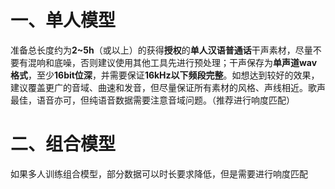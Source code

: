 <a name="wVZ3J"></a>
# 一、单人模型
准备总长度约为**2~5h**（或以上）的获得**授权**的**单人汉语普通话**干声素材，尽量不要有混响和底噪，否则建议使用其他工具先进行预处理；干声保存为**单声道wav格式**，至少**16bit位深**，并需要保证**16kHz以下频段完整**。如想达到较好的效果，建议覆盖更广的音域、曲速和发音，但尽量保证所有素材的风格、声线相近。歌声最佳，语音亦可，但纯语音数据需要注意音域问题。（推荐进行响度匹配）
<a name="JGHSm"></a>
# 二、组合模型
如果多人训练组合模型，部分数据可以时长要求降低，但是需要进行响度匹配
